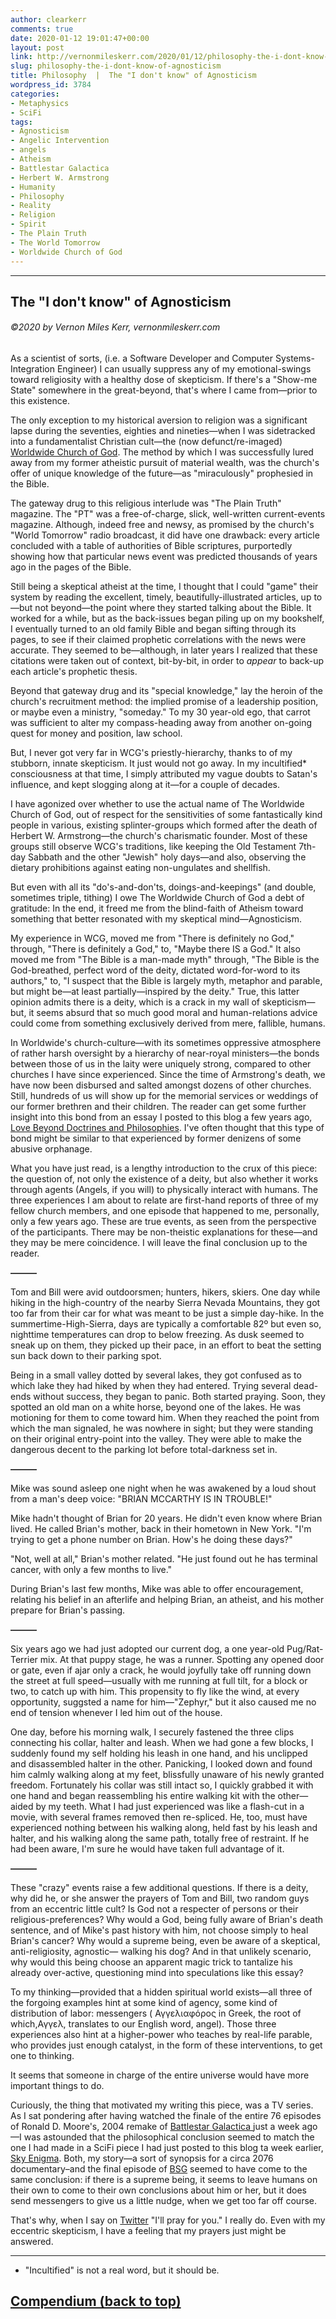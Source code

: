 ```yaml
---
author: clearkerr
comments: true
date: 2020-01-12 19:01:47+00:00
layout: post
link: http://vernonmileskerr.com/2020/01/12/philosophy-the-i-dont-know-of-agnosticism/
slug: philosophy-the-i-dont-know-of-agnosticism
title: Philosophy  |  The "I don't know" of Agnosticism
wordpress_id: 3784
categories:
- Metaphysics
- SciFi
tags:
- Agnosticism
- Angelic Intervention
- angels
- Atheism
- Battlestar Galactica
- Herbert W. Armstrong
- Humanity
- Philosophy
- Reality
- Religion
- Spirit
- The Plain Truth
- The World Tomorrow
- Worldwide Church of God
---
```





* * *




## The "I don't know" of Agnosticism




###### ©2020 by Vernon Miles Kerr, vernonmileskerr.com




As a scientist of sorts, (i.e. a Software Developer and Computer Systems-Integration Engineer) I can usually suppress any of my emotional-swings toward religiosity with a healthy dose of skepticism.  If there's a "Show-me State" somewhere in the great-beyond, that's where I came from—prior to this existence.




The only exception to my historical aversion to religion was a significant lapse during the seventies, eighties and nineties—when I was sidetracked into a fundamentalist Christian cult—the (now defunct/re-imaged) [Worldwide Church of God](https://en.wikipedia.org/wiki/Grace_Communion_International).  The method by which I was successfully lured away from my former atheistic pursuit of material wealth, was the church's offer of unique knowledge of the future—as "miraculously" prophesied in the Bible.




The gateway drug to this religious interlude was "The Plain Truth" magazine. The "PT" was a free-of-charge, slick, well-written current-events magazine. Although, indeed free and newsy, as promised by the church's  "World Tomorrow" radio  broadcast, it did have one drawback:  every article concluded with a table of authorities of Bible scriptures, purportedly showing how that particular news event was predicted thousands of years ago in the pages of the Bible.




Still being a skeptical atheist at the time, I thought that I could "game" their system  by reading the excellent, timely, beautifully-illustrated articles, up to—but not beyond—the point where they started talking about the Bible.  It worked for a while, but as the back-issues began piling up on my bookshelf, I eventually turned to an old family Bible and began sifting through its pages, to see if their claimed prophetic correlations with the news were accurate. They seemed to be—although, in later years I realized that these citations were taken out of context, bit-by-bit, in order to _appear_ to back-up each article's prophetic thesis.




Beyond that gateway drug and its "special knowledge," lay the heroin of the church's recruitment method:  the implied promise of a leadership position, or maybe even a ministry, "someday."  To my 30 year-old ego, that carrot was sufficient to alter my compass-heading  away from another on-going quest for money and position, law school.




But, I never got very far in WCG's priestly-hierarchy, thanks to of my stubborn, innate skepticism. It just would not go away.  In my incultified* consciousness at that time, I  simply attributed my vague doubts  to Satan's influence, and kept slogging along at it—for a couple of decades.




I have agonized over whether to use the actual name of The Worldwide Church of God,  out of respect for the sensitivities of some fantastically kind people in various, existing splinter-groups which formed after the death of Herbert W. Armstrong—the church's charismatic founder. Most of these groups still observe WCG's traditions, like keeping the Old Testament 7th-day Sabbath and the other "Jewish" holy days—and also, observing the dietary prohibitions against eating non-ungulates and shellfish.




But even with all its "do's-and-don'ts, doings-and-keepings" (and double, sometimes triple, tithing) I owe The Worldwide Church of God a debt of gratitude: In the end, it freed me from the blind-faith of Atheism toward something that better resonated with my skeptical mind—Agnosticism.




My experience in WCG, moved me from "There is definitely no God," through, "There is definitely a God," to, "Maybe there IS a God."  It also moved me from "The Bible is a man-made myth" through, "The Bible is the God-breathed, perfect word of the deity, dictated word-for-word to its authors," to, "I suspect that the Bible is largely myth, metaphor and parable, but might be—at least partially—inspired by the deity."  True, this latter opinion admits there is a deity, which is a crack in my wall of skepticism—but, it seems absurd that so much good moral and human-relations advice could come from something exclusively derived from mere, fallible, humans.




In Worldwide's church-culture—with its sometimes oppressive atmosphere of rather harsh oversight by a hierarchy of near-royal ministers—the bonds between those of us in the laity were uniquely strong, compared to other churches I have since experienced. Since the time of Armstrong's death, we have now been disbursed and salted amongst dozens of other churches.  Still, hundreds of us will show up for the memorial services or weddings of our former brethren and their children. The reader can get some further insight into this bond from an essay  I posted to this blog a few years ago, [Love Beyond Doctrines and Philosophies](https://vernonmileskerr.com/2014/11/17/love-beyond-doctrines-and-philosophies/). I've often thought that this type of bond might be similar to that experienced by former denizens of some abusive orphanage.




What you have just read, is a lengthy introduction to the crux of this piece: the question of, not only the existence of a deity, but also whether it works through agents (Angels, if you will) to physically interact with humans. The three experiences I am about to relate are first-hand reports of three of my fellow church members, and one episode that happened to me, personally, only a few years ago. These are true events, as seen from the perspective of the participants.  There may be non-theistic explanations for these—and they may be mere coincidence.  I will leave the final conclusion up to the reader.




**———**




Tom and Bill were avid outdoorsmen; hunters, hikers, skiers. One day while hiking in the high-country of the nearby Sierra Nevada Mountains, they got too far from their car for what was meant to be just a simple day-hike. In the summertime-High-Sierra, days are typically a comfortable 82º but even so, nighttime temperatures can drop to below freezing. As dusk seemed to sneak up on them, they picked up their pace, in an effort to beat the setting sun back down to their parking spot.




Being in a small valley dotted by several lakes, they got confused as to which lake they had hiked by when they had entered.  Trying several dead-ends without success, they began to panic.  Both started praying.  Soon, they spotted an old man on a white horse, beyond one of the lakes.  He was motioning for them to come toward him.  When they reached the point from which the man signaled, he was nowhere in sight;  but they were standing on their original entry-point into the valley.  They were able to make the dangerous decent to the parking lot before total-darkness set in.




**———**




Mike was sound asleep one night when he was awakened by a loud shout from a man's deep voice:  "BRIAN MCCARTHY IS IN TROUBLE!"




Mike hadn't thought of Brian for 20 years.  He didn't even know where Brian lived. He called Brian's mother, back in their hometown in New York.  "I'm trying to get a phone number on Brian.  How's he doing these days?"




"Not, well at all," Brian's mother related. "He just found out he has terminal cancer, with only a few months to live."




During Brian's last few months, Mike was able to offer encouragement, relating his belief in an afterlife and helping Brian, an atheist, and his mother prepare for Brian's passing.




**———**




Six years ago we had just adopted our current dog, a one year-old Pug/Rat-Terrier mix.  At that puppy stage, he was a runner. Spotting any opened door or gate, even if ajar only a crack, he would joyfully take off running down the street at full speed—usually with me running at full tilt, for a block or two, to catch up with him. This propensity to fly like the wind, at every opportunity, suggsted a name for him—"Zephyr," but it also caused me no end of tension whenever I led him out of the house.




One day, before his morning walk, I securely fastened the three clips connecting  his collar, halter and leash. When we had gone a few blocks, I suddenly found my self holding his leash in one hand, and his unclipped and disassembled halter in the other. Panicking, I looked down and found him calmly walking along at my feet, blissfully unaware of his newly granted freedom.  Fortunately his collar was still intact so, I quickly grabbed it with one hand and began reassembling his entire walking kit with the other—aided by my teeth.  What I had just experienced was like a flash-cut in a movie, with several frames removed then re-spliced. He, too, must have experienced nothing between his walking along, held fast by his leash and halter, and his walking along the same path, totally free of restraint. If he had been aware, I'm sure he would have taken full advantage of it.




**———**




These "crazy" events raise a few additional questions.  If there is a deity, why did he, or she answer the prayers of Tom and Bill,  two random guys from an eccentric little cult?  Is God not a respecter of persons or their religious-preferences?  Why would a God, being fully aware of Brian's death sentence, and of Mike's past history with him, not choose simply to heal Brian's cancer?  Why would a supreme being, even be aware of a skeptical, anti-religiosity, agnostic— walking his dog? And in that unlikely scenario, why would this being choose an apparent magic trick to tantalize his already over-active, questioning mind into speculations like this essay? 




To my thinking—provided that a hidden spiritual world exists—all three of the forgoing examples hint at some kind of agency, some kind of distribution of labor: messengers ( Αγγελιαφόρος in Greek, the root of which,Αγγελ, translates to our English word, angel). Those three experiences also hint at a higher-power who teaches by real-life parable, who provides just enough catalyst, in the form of these interventions, to get one to thinking. 




It seems that someone in charge of the entire universe would have more important things to do.




Curiously, the thing that motivated my writing this piece, was a TV series. As I sat pondering after having watched the finale of the entire 76 episodes of  Ronald D. Moore's, 2004 remake of  [Battlestar Galactica ](https://en.wikipedia.org/wiki/Battlestar_Galactica_(2004_TV_series)) just a week ago—I was astounded that the philosophical conclusion seemed to match the one I had made in a SciFi piece I had just posted to this blog ta week earlier, [Sky Enigma](https://vernonmileskerr.com/2020/01/01/scifi-sky-enigma/). Both, my story—a sort of synopsis for a circa 2076 documentary–and the final episode of [BSG](https://en.wikipedia.org/wiki/Battlestar_Galactica_(2004_TV_series)) seemed to have come to the same conclusion:  if there is a supreme being, it seems to leave humans on their own to come to their own conclusions about him or her, but it does send messengers to give us a little nudge, when we get too far off course.




That's why, when I say on [Twitter](https://twitter.com/kerr_vernon) "I'll pray for you." I really do. Even with my eccentric skepticism, I have a feeling that my prayers just might be answered.




* * *




* "Incultified" is not a real word, but it should be.





## [Compendium (back to top)](https://vernonmileskerr.com/2020/11/15/theology-god-struggles-a-compendium/)

